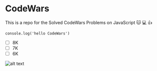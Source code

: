 # CodeWars
This is a repo for the Solved CodeWars Problems on JavaScript 🐱 💻 👍

`console.log('hello CodeWars')`

- [ ] 8K
- [ ] 7K
- [ ] 6K

![alt text](https://jungladigital.com/wp-content/uploads/2019/03/codewars-800-350.png)
